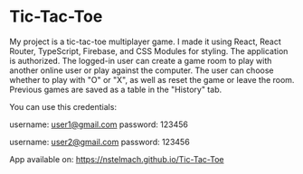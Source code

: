 # Tic-Tac-Toe

My project is a tic-tac-toe multiplayer game. I made it using React, React Router, TypeScript, Firebase, and CSS Modules for styling. The application is authorized. The logged-in user can create a game room to play with another online user or play against the computer. The user can choose whether to play with "O" or "X", as well as reset the game or leave the room. Previous games are saved as a table in the "History" tab.

You can use this credentials:

username: user1@gmail.com
password: 123456

username: user2@gmail.com
password: 123456

App available on: https://nstelmach.github.io/Tic-Tac-Toe
